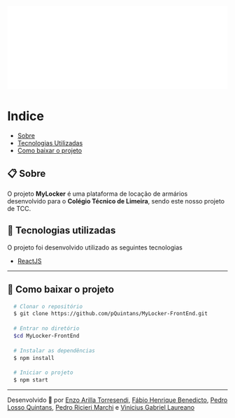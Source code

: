 <h1 align='center'>
  <img src='./src/assets/MyLocker - Logo (Light).png'>
</h1>

# Indice
- [Sobre](#-sobre)
- [Tecnologias Utilizadas](#-tecnologias-utilizadas)
- [Como baixar o projeto](#-como-baixar-o-projeto)


## 📋 Sobre

O projeto **MyLocker** é uma plataforma de locação de armários desenvolvido para o **Colégio Técnico de Limeira**, sendo este nosso projeto de TCC.

## 🚀 Tecnologias utilizadas

O projeto foi desenvolvido utilizado as seguintes tecnologias

- [ReactJS](https://reactjs.org)

---

## 📁 Como baixar o projeto

```bash
  # Clonar o repositório
  $ git clone https://github.com/pQuintans/MyLocker-FrontEnd.git

  # Entrar no diretório
  $cd MyLocker-FrontEnd

  # Instalar as dependências
  $ npm install

  # Iniciar o projeto
  $ npm start

```
---
Desenvolvido 🖤 por
  [Enzo Arilla Torresendi](https://github.com/Enzo-Arilla),
  [Fábio Henrique Benedicto](https://github.com/FabioBenedicto),
  [Pedro Losso Quintans](https://github.com/pQuintans),
  [Pedro Ricieri Marchi](https://github.com/P3d11) e
  [Vinicius Gabriel Laureano](https://github.com/ViniciusLaureano)
